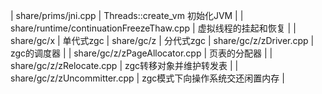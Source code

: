 | share/prims/jni.cpp | Threads::create_vm 初始化JVM |
| share/runtime/continuationFreezeThaw.cpp | 虚拟线程的挂起和恢复 |
| share/gc/x | 单代式zgc
| share/gc/z | 分代式zgc
| share/gc/z/zDriver.cpp | zgc的调度器 |
| share/gc/z/zPageAllocator.cpp | 页表的分配器 |
| share/gc/z/zRelocate.cpp | zgc转移对象并维护转发表 |
| share/gc/z/zUncommitter.cpp | zgc模式下向操作系统交还闲置内存 |